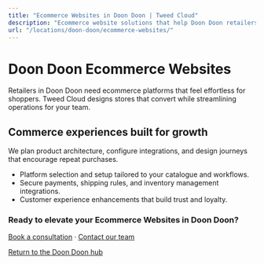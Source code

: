 ```yaml
---
title: "Ecommerce Websites in Doon Doon | Tweed Cloud"
description: "Ecommerce website solutions that help Doon Doon retailers sell with confidence."
url: "/locations/doon-doon/ecommerce-websites/"
---
```


# Doon Doon Ecommerce Websites

Retailers in Doon Doon need ecommerce platforms that feel effortless for shoppers. Tweed Cloud designs stores that convert while streamlining operations for your team.

## Commerce experiences built for growth

We plan product architecture, configure integrations, and design journeys that encourage repeat purchases.

- Platform selection and setup tailored to your catalogue and workflows.
- Secure payments, shipping rules, and inventory management integrations.
- Customer experience enhancements that build trust and loyalty.

### Ready to elevate your Ecommerce Websites in Doon Doon?

[Book a consultation](/consultation/) · [Contact our team](/contact/)

[Return to the Doon Doon hub](/locations/doon-doon/)

